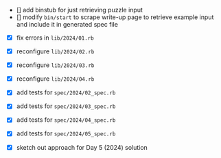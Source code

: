- [] add binstub for just retrieving puzzle input
- [] modify `bin/start` to scrape write-up page to retrieve example input and include it in generated spec file

- [x] fix errors in `lib/2024/01.rb`
- [x] reconfigure `lib/2024/02.rb`
- [x] reconfigure `lib/2024/03.rb`
- [x] reconfigure `lib/2024/04.rb`
- [x] add tests for `spec/2024/02_spec.rb`
- [x] add tests for `spec/2024/03_spec.rb`
- [x] add tests for `spec/2024/04_spec.rb`

- [x] add tests for `spec/2024/05_spec.rb`
- [x] sketch out approach for Day 5 (2024) solution